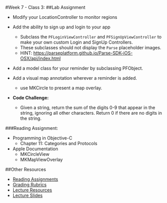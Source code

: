 #Week 7 - Class 3:
##Lab Assignment
* Modify your LocationController to monitor regions  
* Add the ability to sign up and login to your app
	* Subclass the `PFLoginViewController` and `PFSignUpViewController` to make your own custom Login and SignUp Controllers.  
	* These subclasses should not display the `Parse` placeholder images.  
	* HINT: https://parseplatform.github.io/Parse-SDK-iOS-OSX/api/index.html
	
* Add a model class for your reminder by subclassing PFObject.
* Add a visual map annotation wherever a reminder is added.
  * use MKCircle to present a map overlay.
* **Code Challenge:**
	* Given a string, return the sum of the digits 0-9 that appear in the string, ignoring all other characters. Return 0 if there are no digits in the string.

###Reading Assignment:
* Programming in Objective-C
  * Chapter 11: Categories and Protocols
* Apple Documentation
  * MKCircleView
  * MKMapViewOverlay

##Other Resources
* [Reading Assignments](../../Resources/ra-grading-standard/)
* [Grading Rubrics](../../Resources/)
* [Lecture Resources](lecture/)
* [Lecture Slides](https://www.icloud.com/keynote/0005TQgW199tOAhqmPAx-Wd8A#Week7_Day3)
